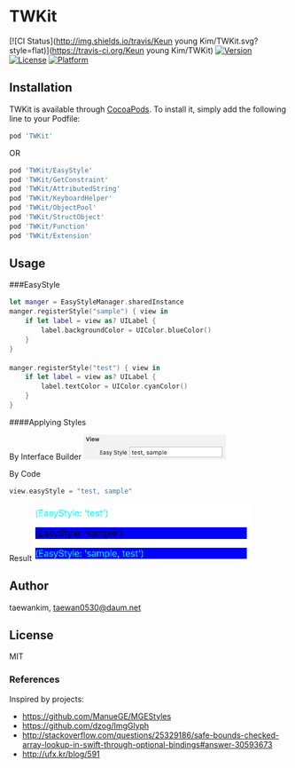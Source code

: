 # TWKit

[![CI Status](http://img.shields.io/travis/Keun young Kim/TWKit.svg?style=flat)](https://travis-ci.org/Keun young Kim/TWKit)
[![Version](https://img.shields.io/cocoapods/v/TWKit.svg?style=flat)](http://cocoapods.org/pods/TWKit)
[![License](https://img.shields.io/cocoapods/l/TWKit.svg?style=flat)](http://cocoapods.org/pods/TWKit)
[![Platform](https://img.shields.io/cocoapods/p/TWKit.svg?style=flat)](http://cocoapods.org/pods/TWKit)

## Installation

TWKit is available through [CocoaPods](http://cocoapods.org). To install
it, simply add the following line to your Podfile:

```ruby
pod 'TWKit'
```

OR

```ruby
pod 'TWKit/EasyStyle'
pod 'TWKit/GetConstraint'
pod 'TWKit/AttributedString'
pod 'TWKit/KeyboardHelper'
pod 'TWKit/ObjectPool'
pod 'TWKit/StructObject'
pod 'TWKit/Function'
pod 'TWKit/Extension'
```

## Usage

###EasyStyle
```swift
let manger = EasyStyleManager.sharedInstance
manger.registerStyle("sample") { view in
    if let label = view as? UILabel {
        label.backgroundColor = UIColor.blueColor()
    }
}

manger.registerStyle("test") { view in
    if let label = view as? UILabel {
        label.textColor = UIColor.cyanColor()
    }
}
```

####Applying Styles

By Interface Builder
![Alt text](imgs/easystyle_01.png)

By Code
```swift
view.easyStyle = "test, sample"
```

Result
![Alt text](imgs/easystyle_02.png)






## Author

taewankim, taewan0530@daum.net

## License

MIT


### References

Inspired by projects: 
- https://github.com/ManueGE/MGEStyles
- https://github.com/dzog/ImgGlyph
- http://stackoverflow.com/questions/25329186/safe-bounds-checked-array-lookup-in-swift-through-optional-bindings#answer-30593673
- http://ufx.kr/blog/591